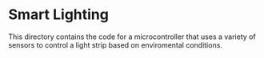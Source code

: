 # Smart Lighting
This directory contains the code for a microcontroller that uses a variety of sensors to control a light strip based on enviromental conditions.
